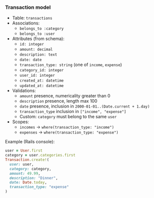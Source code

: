 ### Transaction model

- Table: `transactions`
- Associations:
  - `belongs_to :category`
  - `belongs_to :user`
- Attributes (from schema):
  - `id: integer`
  - `amount: decimal`
  - `description: text`
  - `date: date`
  - `transaction_type: string` (one of `income`, `expense`)
  - `category_id: integer`
  - `user_id: integer`
  - `created_at: datetime`
  - `updated_at: datetime`
- Validations:
  - `amount` presence, numericality greater than 0
  - `description` presence, length max 100
  - `date` presence, inclusion in `2000-01-01..(Date.current + 1.day)`
  - `transaction_type` inclusion in `["income", "expense"]`
  - Custom: `category` must belong to the same `user`
- Scopes:
  - `incomes` → `where(transaction_type: "income")`
  - `expenses` → `where(transaction_type: "expense")`

Example (Rails console):
```ruby
user = User.first
category = user.categories.first
Transaction.create!(
  user: user,
  category: category,
  amount: 49.99,
  description: "Dinner",
  date: Date.today,
  transaction_type: "expense"
)
```
